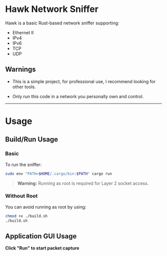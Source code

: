 # Hawk Network Sniffer

Hawk is a basic Rust-based network sniffer supporting:

- Ethernet II
- IPv4
- IPv6
- TCP
- UDP

## Warnings

- This is a simple project, for professional use, I recommend looking for other tools. 

- Only run this code in a network you personally own and control.

---

# Usage

## Build/Run Usage

### Basic

To run the sniffer:

```bash
sudo env "PATH=$HOME/.cargo/bin:$PATH" cargo run
```

> **Warning:** Running as root is required for Layer 2 socket access.

### Without Root

You can avoid running as root by using:

```bash
chmod +x ./build.sh
./build.sh
```

## Application GUI Usage

**Click "Run" to start packet capture**